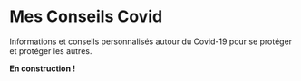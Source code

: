 # Mes Conseils Covid

Informations et conseils personnalisés autour du Covid-19 pour se protéger et protéger les autres.

**En construction !**
